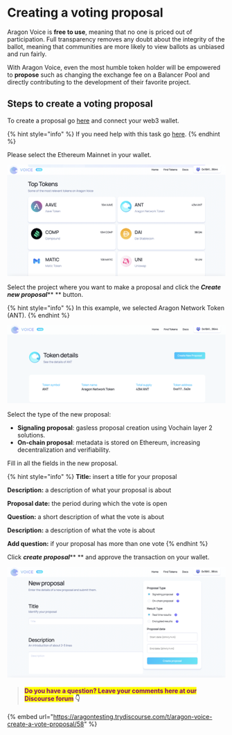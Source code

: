 # Creating a voting proposal

Aragon Voice is **free to use**, meaning that no one is priced out of participation. Full transparency removes any doubt about the integrity of the ballot, meaning that communities are more likely to view ballots as unbiased and run fairly.

With Aragon Voice, even the most humble token holder will be empowered to **propose** such as changing the exchange fee on a Balancer Pool and directly contributing to the development of their favorite project.

## Steps to create a voting proposal

To create a proposal go [here](https://voice.aragon.org) and connect your web3 wallet.

{% hint style="info" %}
If you need help with this task go [here](../set-up-metamask/).
{% endhint %}

Please select the Ethereum Mainnet in your wallet.&#x20;

![](<../../../.gitbook/assets/Schermata 2022-02-11 alle 11.45.02.png>)

Select the project where you want to make a proposal and click the _**Create new proposal**_** ** button.&#x20;

{% hint style="info" %}
In this example, we selected Aragon Network Token (ANT).
{% endhint %}

![](<../../../.gitbook/assets/Schermata 2022-02-11 alle 11.48.51.png>)

Select the type of the new proposal:

* **Signaling proposal**: gasless proposal creation using Vochain layer 2 solutions.
* **On-chain proposal**: metadata is stored on Ethereum, increasing decentralization and verifiability.

Fill in all the fields in the new proposal.

{% hint style="info" %}
**Title:** insert a title for your proposal

**Description:** a description of what your proposal is about

**Proposal date:** the period during which the vote is open

**Question:** a short description of what the vote is about

**Description:** a description of what the vote is about

**Add question:** if your proposal has more than one vote
{% endhint %}

Click _**create proposal**_** ** and approve the transaction on your wallet.&#x20;

![](<../../../.gitbook/assets/Schermata 2022-02-11 alle 11.52.46.png>)

> #### <mark style="color:purple;">Do you have a question? Leave your comments here at our Discourse forum</mark> 👇

{% embed url="https://aragontesting.trydiscourse.com/t/aragon-voice-create-a-vote-proposal/58" %}
